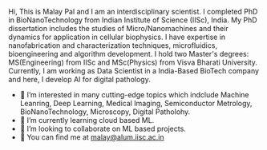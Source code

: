 Hi, This is Malay Pal and I am an interdisciplinary scientist.
I completed PhD in BioNanoTechnology from Indian Institute of Science (IISc), India. My PhD dissertation includes the studies of Micro/Nanomachines and their dynamics for application in cellular biophysics. I have expertise in nanofabrication and characterization techniques, microfluidics, bioengineering and algorithm development. I hold two Master's degrees: MS(Engineering) from IISc and MSc(Physics) from Visva Bharati University. Currently, I am working as Data Scientist in a India-Based BioTech company and here, I develop AI for digital pathology. 

- 👀 I’m interested in many cutting-edge topics which indclude Machine Leanring, Deep Learning, Medical Imaging, Semiconductor Metrology, BioNanoTechnology, Microscopy, Digital Patholohy. 
- 👀 I’m currently learning cloud based ML. 
- 👀 I’m looking to collaborate on ML based projects. 
- 👀 You can find me at malay@alum.iisc.ac.in

<!---
malay-pal/malay-pal is a ✨ special ✨ repository because its `README.md` (this file) appears on your GitHub profile.
You can click the Preview link to take a look at your changes.
--->
